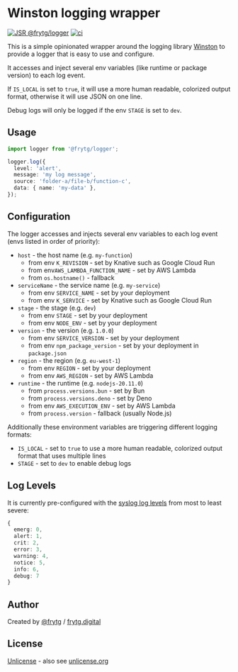 # Winston logging wrapper

[![JSR @frytg/logger](https://jsr.io/badges/@frytg/logger)](https://jsr.io/@frytg/logger)
[![ci](https://github.com/frytg/utility/actions/workflows/test.yml/badge.svg?branch=main)](https://github.com/frytg/utility/actions/workflows/test.yml)

This is a simple opinionated wrapper around the logging library [Winston](https://github.com/winstonjs/winston)
to provide a logger that is easy to use and configure.

It accesses and inject several env variables (like runtime or package version) to each log event.

If `IS_LOCAL` is set to `true`, it will use a more human readable, colorized output format,
otherwise it will use JSON on one line.

Debug logs will only be logged if the env `STAGE` is set to `dev`.

## Usage

```ts
import logger from '@frytg/logger';
```

```ts
logger.log({
  level: 'alert',
  message: 'my log message',
  source: 'folder-a/file-b/function-c',
  data: { name: 'my-data' },
});
```

## Configuration

The logger accesses and injects several env variables to each log event (envs listed in order of priority):

- `host` - the host name (e.g. `my-function`)
  - from env `K_REVISION` - set by Knative such as Google Cloud Run
  - from env`AWS_LAMBDA_FUNCTION_NAME` - set by AWS Lambda
  - from `os.hostname()` - fallback
- `serviceName` - the service name (e.g. `my-service`)
  - from env `SERVICE_NAME` - set by your deployment
  - from env `K_SERVICE` - set by Knative such as Google Cloud Run
- `stage` - the stage (e.g. `dev`)
  - from env `STAGE` - set by your deployment
  - from env `NODE_ENV` - set by your deployment
- `version` - the version (e.g. `1.0.0`)
  - from env `SERVICE_VERSION` - set by your deployment
  - from env `npm_package_version` - set by your deployment in `package.json`
- `region` - the region (e.g. `eu-west-1`)
  - from env `REGION` - set by your deployment
  - from env `AWS_REGION` - set by AWS Lambda
- `runtime` - the runtime (e.g. `nodejs-20.11.0`)
  - from `process.versions.bun` - set by Bun
  - from `process.versions.deno` - set by Deno
  - from env `AWS_EXECUTION_ENV` - set by AWS Lambda
  - from `process.version` - fallback (usually Node.js)

Additionally these environment variables are triggering different logging formats:

- `IS_LOCAL` - set to `true` to use a more human readable, colorized output format that uses multiple lines
- `STAGE` - set to `dev` to enable debug logs

## Log Levels

It is currently pre-configured with the
[syslog log levels](https://github.com/winstonjs/winston?tab=readme-ov-file#logging-levels) from most to least severe:

```ts
{
  emerg: 0,
  alert: 1,
  crit: 2,
  error: 3,
  warning: 4,
  notice: 5,
  info: 6,
  debug: 7
}
```

## Author

Created by [@frytg](https://github.com/frytg) / [frytg.digital](https://www.frytg.digital)

## License

[Unlicense](https://github.com/frytg/utility/blob/main/LICENSE) - also see [unlicense.org](https://unlicense.org)
